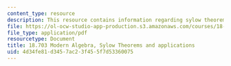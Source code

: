 ```yaml
---
content_type: resource
description: This resource contains information regarding sylow theorems and applications.
file: https://ol-ocw-studio-app-production.s3.amazonaws.com/courses/18-703-modern-algebra-spring-2013/4d34fe81d3457ac23f455f7d53360075_MIT18_703S13_pra_l_13.pdf
file_type: application/pdf
resourcetype: Document
title: 18.703 Modern Algebra, Sylow Theorems and applications
uid: 4d34fe81-d345-7ac2-3f45-5f7d53360075
---
```

